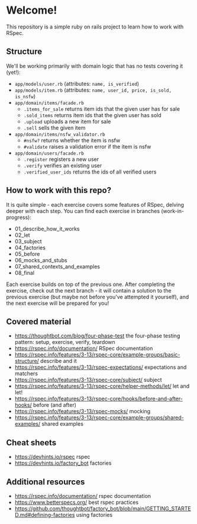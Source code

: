 # Welcome!
This repository is a simple ruby on rails project to learn how to work with RSpec.

## Structure
We'll be working primarily with domain logic that has no tests covering it (yet!):
- `app/models/user.rb` (attributes: `name, is_verified`)
- `app/models/item.rb` (attributes: `name, user_id, price, is_sold, is_nsfw`)
- `app/domain/items/facade.rb`
  - `.items_for_sale` returns item ids that the given user has for sale
  - `.sold_items` returns item ids that the given user has sold
  - `.upload` uploads a new item for sale
  - `.sell` sells the given item
- `app/domain/items/nsfw_validator.rb`
  - `#nsfw?` returns whether the item is nsfw
  - `#validate` raises a validation error if the item is nsfw
- `app/domain/users/facade.rb`
  - `.register` registers a new user
  - `.verify` verifies an existing user
  - `.verified_user_ids` returns the ids of all verified users

## How to work with this repo?
It is quite simple - each exercise covers some features of RSpec, delving deeper with each step.
You can find each exercise in branches (work-in-progress):
- 01_describe_how_it_works
- 02_let
- 03_subject
- 04_factories
- 05_before
- 06_mocks_and_stubs
- 07_shared_contexts_and_examples
- 08_final

Each exercise builds on top of the previous one. After completing the exercise, check out the next branch -
it will contain a solution to the previous exercise (but maybe not before you've attempted it yourself),
and the next exercise will be prepared for you!

## Covered material
- https://thoughtbot.com/blog/four-phase-test the four-phase testing pattern: setup, exercise, verify, teardown
- https://rspec.info/documentation/ RSpec documentation
- https://rspec.info/features/3-13/rspec-core/example-groups/basic-structure/ describe and it
- https://rspec.info/features/3-13/rspec-expectations/ expectations and matchers
- https://rspec.info/features/3-13/rspec-core/subject/ subject
- https://rspec.info/features/3-13/rspec-core/helper-methods/let/ let and let!
- https://rspec.info/features/3-13/rspec-core/hooks/before-and-after-hooks/ before (and after)
- https://rspec.info/features/3-13/rspec-mocks/ mocking
- https://rspec.info/features/3-13/rspec-core/example-groups/shared-examples/ shared examples

## Cheat sheets
- https://devhints.io/rspec rspec
- https://devhints.io/factory_bot factories

## Additional resources
- https://rspec.info/documentation/ rspec documentation
- https://www.betterspecs.org/ best rspec practices
- https://github.com/thoughtbot/factory_bot/blob/main/GETTING_STARTED.md#defining-factories using factories
